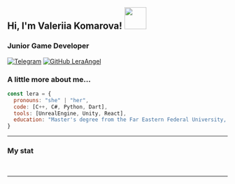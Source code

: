 <h2> Hi, I'm Valeriia Komarova! <img src="https://media.giphy.com/media/mGcNjsfWAjY5AEZNw6/giphy.gif" width="50"></h2>
<h3> Junior Game Developer</h3>

[![Telegram](https://img.shields.io/badge/Telegram-blue?style=flat-square&logo=telegram&logoColor=white)](https://t.me/Angel0k_L)
[![GitHub LeraAngel](https://img.shields.io/github/followers/LeraAngel?label=follow&style=social)](https://github.com/LeraAngel)


### A little more about me...  

```javascript
const lera = {
  pronouns: "she" | "her",
  code: [C++, C#, Python, Dart],
  tools: [UnrealEngine, Unity, React],
  education: "Master's degree from the Far Eastern Federal University, specializing in game programming and digital entertainment"
}
```

---

### My stat

<div id="stat" align="center">
    <img src="http://github-profile-summary-cards.vercel.app/api/cards/profile-details?username=LeraAngel&theme=github_dark" alt=""/>
    <img src="http://github-profile-summary-cards.vercel.app/api/cards/stats?username=LeraAngel&theme=github_dark" alt=""/>
    <img src="http://github-profile-summary-cards.vercel.app/api/cards/repos-per-language?username=LeraAngel&theme=github_dark" alt=""/>

</div>

---
